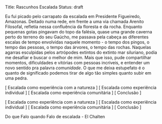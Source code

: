 Title: Rascunhos Escalada
Status: draft

Eu fui picado pelo carrapato da escalada em Presidente Figueiredo, Amazonas.
Deitado numa rede, em frente a uma via chamada Arenito Filosofal, refletia nessa confluência da floresta e da rocha. Enquanto pequenas gotas pingavam do topo da falésia, quase uma grande caverna perto do terreno do seu Gaúcho, me passava pela cabeça as diferentes escalas de tempo envolvidas naquele momento - o tempo dos pingos, o tempo das pessoas, o tempo das árvores, o tempo das rochas. Naquelas agarras esculpidas pelos artrópodes extintos do extinto mar siluriano, podia me desafiar e buscar o melhor de mim. Mais que isso, pude compartilhar momentos, dificuldades e vitórias com pessoas incríveis, e entender um novo sentido pra palavra _comunidade_. O que me deixa estupefato é o quanto de significado podemos tirar de algo tão simples quanto subir em uma pedra.


[ Escalada como experiência com a natureza ]
[ Escalada como experiência individual ]
[ Escalada como experiência comunitária ]
[ Conclusão ]

[ Escalada como experiência com a natureza ]
[ Escalada como experiência individual ]
[ Escalada como experiência comunitária ]
[ Conclusão ]

Do que Falo quando Falo de escalada - El Chalten